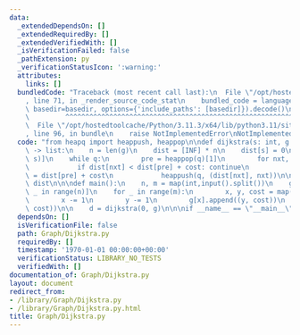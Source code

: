 ```yaml
---
data:
  _extendedDependsOn: []
  _extendedRequiredBy: []
  _extendedVerifiedWith: []
  _isVerificationFailed: false
  _pathExtension: py
  _verificationStatusIcon: ':warning:'
  attributes:
    links: []
  bundledCode: "Traceback (most recent call last):\n  File \"/opt/hostedtoolcache/Python/3.11.3/x64/lib/python3.11/site-packages/onlinejudge_verify/documentation/build.py\"\
    , line 71, in _render_source_code_stat\n    bundled_code = language.bundle(stat.path,\
    \ basedir=basedir, options={'include_paths': [basedir]}).decode()\n          \
    \         ^^^^^^^^^^^^^^^^^^^^^^^^^^^^^^^^^^^^^^^^^^^^^^^^^^^^^^^^^^^^^^^^^^^^^^^^^^^^^^^^^\n\
    \  File \"/opt/hostedtoolcache/Python/3.11.3/x64/lib/python3.11/site-packages/onlinejudge_verify/languages/python.py\"\
    , line 96, in bundle\n    raise NotImplementedError\nNotImplementedError\n"
  code: "from heapq import heappush, heappop\n\ndef dijkstra(s: int, g: list, INF=10**18)\
    \ -> list:\n    n = len(g)\n    dist = [INF] * n\n    dist[s] = 0\n    q = [(0,\
    \ s)]\n    while q:\n        pre = heappop(q)[1]\n        for nxt, cost in g[pre]:\n\
    \            if dist[nxt] < dist[pre] + cost: continue\n            dist[nxt]\
    \ = dist[pre] + cost\n            heappush(q, (dist[nxt], nxt))\n\n    return\
    \ dist\n\n\ndef main():\n    n, m = map(int,input().split())\n    g = [[] for\
    \ _ in range(n)]\n    for _ in range(m):\n        x, y, cost = map(int,input().split())\n\
    \        x -= 1\n        y -= 1\n        g[x].append((y, cost))\n        g[y].append((x,\
    \ cost))\n\n    d = dijkstra(0, g)\n\n\nif __name__ == \"__main__\":\n    main()"
  dependsOn: []
  isVerificationFile: false
  path: Graph/Dijkstra.py
  requiredBy: []
  timestamp: '1970-01-01 00:00:00+00:00'
  verificationStatus: LIBRARY_NO_TESTS
  verifiedWith: []
documentation_of: Graph/Dijkstra.py
layout: document
redirect_from:
- /library/Graph/Dijkstra.py
- /library/Graph/Dijkstra.py.html
title: Graph/Dijkstra.py
---
```

